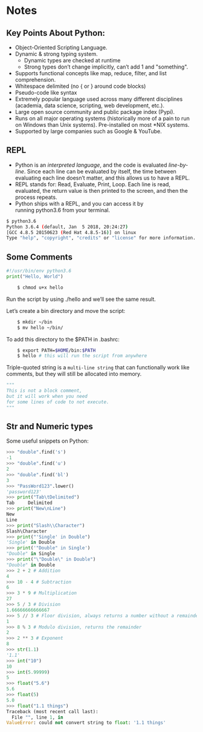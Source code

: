 # Notes
## Key Points About Python:
- Object-Oriented Scripting Language.
- Dynamic & strong typing system.
    - Dynamic types are checked at runtime
    - Strong types don’t change implicitly, can’t add 1 and "something".
- Supports functional concepts like map, reduce, filter, and list comprehension.
- Whitespace delimited (no { or } around code blocks)
- Pseudo-code like syntax
- Extremely popular language used across many different disciplines (academia, data science, scripting, web development, etc.).
- Large open source community and public package index (Pypi).
- Runs on all major operating systems (historically more of a pain to run on Windows than Unix systems). Pre-installed on most *NIX systems.
- Supported by large companies such as Google & YouTube.

## REPL

- Python is an *interpreted language*, and the code is evaluated *line-by-line*. Since each line can be evaluated by itself, the time between evaluating each line doesn’t matter, and this allows us to have a REPL. 
- REPL stands for: Read, Evaluate, Print, Loop. Each line is read, evaluated, the return value is then printed to the screen, and then the process repeats. 
- Python ships with a REPL, and you can access it by running python3.6 from your terminal. 
```bash
$ python3.6
Python 3.6.4 (default, Jan  5 2018, 20:24:27)
[GCC 4.8.5 20150623 (Red Hat 4.8.5-16)] on linux
Type "help", "copyright", "credits" or "license" for more information.
```

## Some Comments
```python
#!/usr/bin/env python3.6
print("Hello, World")
```
```bash
    $ chmod u+x hello
```

Run the script by using ./hello and we’ll see the same result. 

Let’s create a bin directory and move the script: 
```bash
    $ mkdir ~/bin
    $ mv hello ~/bin/
```

To add this directory to the $PATH in .bashrc:  
```bash
    $ export PATH=$HOME/bin:$PATH
    $ hello # this will run the script from anywhere
```

Triple-quoted string is a `multi-line string` that can functionally work like comments, but they will still be allocated into memory.
```python
"""
This is not a block comment,
but it will work when you need
for some lines of code to not execute.
"""
```

## Str and Numeric types

Some useful snippets on Python:
```python
>>> "double".find('s')
-1
>>> "double".find('u')
2
>>> "double".find('bl')
3
>>> "PassWord123".lower()
'password123'
>>> print("Tab\tDelimited")
Tab     Delimited
>>> print("New\nLine")
New
Line
>>> print("Slash\\Character")
Slash\Character
>>> print("'Single' in Double")
'Single' in Double
>>> print('"Double" in Single')
"Double" in Single
>>> print("\"Double\" in Double")
"Double" in Double
>>> 2 + 2 # Addition
4
>>> 10 - 4 # Subtraction
6
>>> 3 * 9 # Multiplication
27
>>> 5 / 3 # Division
1.66666666666667
>>> 5 // 3 # Floor division, always returns a number without a remainder
1
>>> 8 % 3 # Modulo division, returns the remainder
2
>>> 2 ** 3 # Exponent
8
>>> str(1.1)
'1.1'
>>> int("10")
10
>>> int(5.99999)
5
>>> float("5.6")
5.6
>>> float(5)
5.0
>>> float("1.1 things")
Traceback (most recent call last):
  File "", line 1, in 
ValueError: could not convert string to float: '1.1 things'
```


